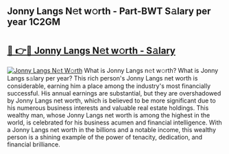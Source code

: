 ## Jonny Langs N𝚎t w𝚘rth - Part-BWT S𝚊lary per year 1C2GM

# <h2><a href="http://gc2max.nevu.top/?p=Jonny+Langs">🔗 👉🔴 Jonny Langs N𝚎t w𝚘rth - S𝚊lary</a></h2>

[![Jonny Langs N𝚎t W𝚘rth](https://i.imgur.com/Oavwk0R.jpeg)](http://gc2max.nevu.top/?p=Jonny+Langs)
What is Jonny Langs n𝚎t w𝚘rth? What is Jonny Langs s𝚊lary per year?
This rich person's Jonny Langs net worth is considerable, earning him a place among the industry's most financially successful. His annual earnings are substantial, but they are overshadowed by Jonny Langs net worth, which is believed to be more significant due to his numerous business interests and valuable real estate holdings. This wealthy man, whose Jonny Langs net worth is among the highest in the world, is celebrated for his business acumen and financial intelligence. With a Jonny Langs net worth in the billions and a notable income, this wealthy person is a shining example of the power of tenacity, dedication, and financial brilliance.
